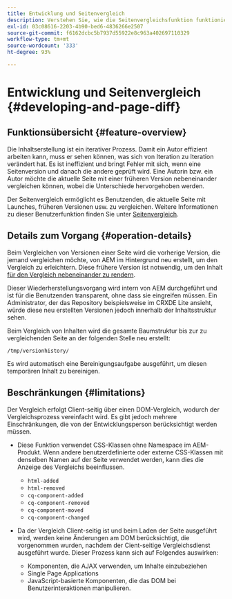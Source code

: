 ```yaml
---
title: Entwicklung und Seitenvergleich
description: Verstehen Sie, wie die Seitenvergleichsfunktion funktioniert und wie sie sich auf einen Entwickler auswirken kann.
exl-id: 03c08616-2203-4b90-bed6-4836266e2507
source-git-commit: f6162dcbc5b7937d55922e8c963a402697110329
workflow-type: tm+mt
source-wordcount: '333'
ht-degree: 93%

---
```


# Entwicklung und Seitenvergleich {#developing-and-page-diff}

## Funktionsübersicht {#feature-overview}

Die Inhaltserstellung ist ein iterativer Prozess. Damit ein Autor effizient arbeiten kann, muss er sehen können, was sich von Iteration zu Iteration verändert hat. Es ist ineffizient und bringt Fehler mit sich, wenn eine Seitenversion und danach die andere geprüft wird. Eine Autorin bzw. ein Autor möchte die aktuelle Seite mit einer früheren Version nebeneinander vergleichen können, wobei die Unterschiede hervorgehoben werden.

Der Seitenvergleich ermöglicht es Benutzenden, die aktuelle Seite mit Launches, früheren Versionen usw. zu vergleichen. Weitere Informationen zu dieser Benutzerfunktion finden Sie unter [Seitenvergleich](/help/sites-cloud/authoring/sites-console/page-diff.md).

## Details zum Vorgang {#operation-details}

Beim Vergleichen von Versionen einer Seite wird die vorherige Version, die jemand vergleichen möchte, von AEM im Hintergrund neu erstellt, um den Vergleich zu erleichtern. Diese frühere Version ist notwendig, um den Inhalt [für den Vergleich nebeneinander zu rendern](/help/sites-cloud/authoring/sites-console/page-diff.md).

Dieser Wiederherstellungsvorgang wird intern von AEM durchgeführt und ist für die Benutzenden transparent, ohne dass sie eingreifen müssen. Ein Administrator, der das Repository beispielsweise im CRXDE Lite ansieht, würde diese neu erstellten Versionen jedoch innerhalb der Inhaltsstruktur sehen.

Beim Vergleich von Inhalten wird die gesamte Baumstruktur bis zur zu vergleichenden Seite an der folgenden Stelle neu erstellt:

`/tmp/versionhistory/`

Es wird automatisch eine Bereinigungsaufgabe ausgeführt, um diesen temporären Inhalt zu bereinigen.

## Beschränkungen {#limitations}

Der Vergleich erfolgt Client-seitig über einen DOM-Vergleich, wodurch der Vergleichsprozess vereinfacht wird. Es gibt jedoch mehrere Einschränkungen, die von der Entwicklungsperson berücksichtigt werden müssen.

* Diese Funktion verwendet CSS-Klassen ohne Namespace im AEM-Produkt. Wenn andere benutzerdefinierte oder externe CSS-Klassen mit denselben Namen auf der Seite verwendet werden, kann dies die Anzeige des Vergleichs beeinflussen.

   * `html-added`
   * `html-removed`
   * `cq-component-added`
   * `cq-component-removed`
   * `cq-component-moved`
   * `cq-component-changed`

* Da der Vergleich Client-seitig ist und beim Laden der Seite ausgeführt wird, werden keine Änderungen am DOM berücksichtigt, die vorgenommen wurden, nachdem der Cient-seitige Vergleichsdienst ausgeführt wurde. Dieser Prozess kann sich auf Folgendes auswirken:

   * Komponenten, die AJAX verwenden, um Inhalte einzubeziehen
   * Single Page Applications
   * JavaScript-basierte Komponenten, die das DOM bei Benutzerinteraktionen manipulieren.
